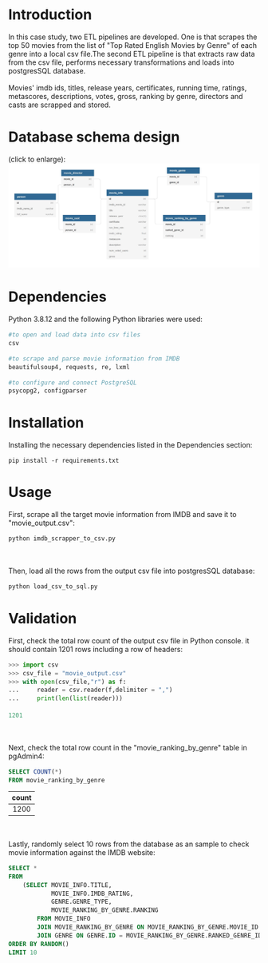 # Introduction
In this case study, two ETL pipelines are developed. One is that scrapes the top 50 movies from the list of "Top Rated English Movies by Genre" of each genre into a local csv file.The second ETL pipeline is that extracts raw data from the csv file, performs necessary transformations and loads into postgresSQL database.
<br/><br/>
Movies' imdb ids, titles, release years, certificates, running time, ratings, metascores, descriptions, votes, gross, ranking by genre, directors and casts are scrapped and stored.

# Database schema design
(click to enlarge):
![alt text](https://github.com/jhaojay/imdb_top50_by_genre/blob/main/charts/schema.JPG?raw=true)

# Dependencies
Python 3.8.12 and the following Python libraries were used:
```python
#to open and load data into csv files
csv
```
```python
#to scrape and parse movie information from IMDB
beautifulsoup4, requests, re, lxml 
```
```python
#to configure and connect PostgreSQL
psycopg2, configparser 
```

# Installation
Installing the necessary dependencies listed in the Dependencies section:
```
pip install -r requirements.txt
```

# Usage
First, scrape all the target movie information from IMDB and save it to "movie_output.csv":
```python
python imdb_scrapper_to_csv.py
```
<br/><br/>
Then, load all the rows from the output csv file into postgresSQL database:
```python
python load_csv_to_sql.py
```

# Validation
First, check the total row count of the output csv file in Python console.
it should contain 1201 rows including a row of headers:
```python
>>> import csv
>>> csv_file = "movie_output.csv"
>>> with open(csv_file,"r") as f:
...     reader = csv.reader(f,delimiter = ",")
...     print(len(list(reader)))

1201
```
<br/><br/>
Next, check the total row count in the "movie_ranking_by_genre" table in pgAdmin4:
```SQL
SELECT COUNT(*)
FROM movie_ranking_by_genre
```
| count | 
| :---: |
| 1200 |

<br/><br/>
Lastly, randomly select 10 rows from the database as an sample to check movie information against the IMDB website:
```SQL
SELECT *
FROM
	(SELECT MOVIE_INFO.TITLE,
	 		MOVIE_INFO.IMDB_RATING,	 
			GENRE.GENRE_TYPE,
			MOVIE_RANKING_BY_GENRE.RANKING
		FROM MOVIE_INFO
		JOIN MOVIE_RANKING_BY_GENRE ON MOVIE_RANKING_BY_GENRE.MOVIE_ID = MOVIE_INFO.ID
		JOIN GENRE ON GENRE.ID = MOVIE_RANKING_BY_GENRE.RANKED_GENRE_ID) AS INFO
ORDER BY RANDOM()
LIMIT 10
```
